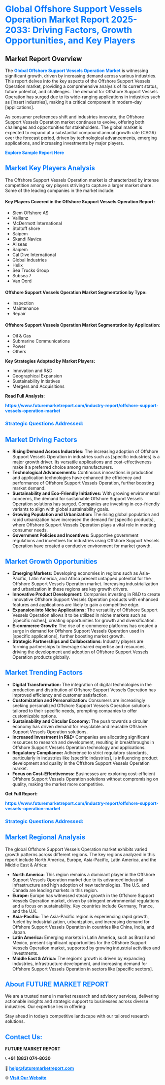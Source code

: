 <h1 style="color: #007BFF;">Global Offshore Support Vessels Operation Market Report 2025-2033: Driving Factors, Growth Opportunities, and Key Players</h1>

<section id="overview">
<h2>Market Report Overview</h2>
<p>The <a href="https://www.futuremarketreport.com/industry-report/offshore-support-vessels-operation-market" style="color: #007BFF; text-decoration: none;"><strong>Global Offshore Support Vessels Operation Market</strong></a> is witnessing significant growth, driven by increasing demand across various industries. This report delves into the key aspects of the Offshore Support Vessels Operation market, providing a comprehensive analysis of its current status, future potential, and challenges. The demand for Offshore Support Vessels Operation has surged due to its wide-ranging applications in industries such as [insert industries], making it a critical component in modern-day [applications].</p>
<p>As consumer preferences shift and industries innovate, the Offshore Support Vessels Operation market continues to evolve, offering both challenges and opportunities for stakeholders. The global market is expected to expand at a substantial compound annual growth rate (CAGR) over the forecast period, driven by technological advancements, emerging applications, and increasing investments by major players.</p>
</section>

<section id="overview">
<p><a href="https://www.futuremarketreport.com/request-sample/reportId=31891" style="color: #007BFF; text-decoration: none;"><strong>Explore Sample Report Here</strong></a></p>
</section>

<section id="key-players">
<h2 style="color: #007BFF;">Market Key Players Analysis</h2>
<p>The Offshore Support Vessels Operation market is characterized by intense competition among key players striving to capture a larger market share. Some of the leading companies in the market include:</p>
<h4>Key Players Covered in the Offshore Support Vessels Operation Report:</h4>
<ul><li>Siem Offshore AS</li><li>Vallianz</li><li>McDermott International</li><li>Stoltoff shore</li><li>Saipem</li><li>Skandi Navica</li><li>Allseas</li><li>Saipem</li><li>Cal Dive International</li><li>Global Industries</li><li>Helix</li><li>Sea Trucks Group</li><li>Subsea 7</li><li>Van Oord</li></ul>
<h4>Offshore Support Vessels Operation Market Segmentation by Type:</h4>
<ul><li>Inspection</li><li>Maintenance</li><li>Repair</li></ul>

<h4>Offshore Support Vessels Operation Market Segmentation by Application:</h4>
<ul><li>Oil &amp; Gas</li><li>Submarine Communications</li><li>Power</li><li>Others</li></ul>
<p><strong>Key Strategies Adopted by Market Players:</strong></p>
<ul>
<li>Innovation and R&D</li>
<li>Geographical Expansion</li>
<li>Sustainability Initiatives</li>
<li>Mergers and Acquisitions</li>
</ul>
</section>

<section>
<p><strong>Read Full Analysis: </strong></p><a href="https://www.futuremarketreport.com/industry-report/offshore-support-vessels-operation-market" style="color: #007BFF; text-decoration: none;"><strong>https://www.futuremarketreport.com/industry-report/offshore-support-vessels-operation-market</strong></a>
<h3 style="color: #007BFF;">Strategic Questions Addressed:</h3>
</section>

<section id="driving-factors">
<h2 style="color: #007BFF;">Market Driving Factors</h2>
<ul>
<li><strong>Rising Demand Across Industries:</strong> The increasing adoption of Offshore Support Vessels Operation in industries such as [specific industries] is a major growth driver. Its versatile applications and cost-effectiveness make it a preferred choice among manufacturers.</li>
<li><strong>Technological Advancements:</strong> Continuous innovations in production and application technologies have enhanced the efficiency and performance of Offshore Support Vessels Operation, further boosting market demand.</li>
<li><strong>Sustainability and Eco-Friendly Initiatives:</strong> With growing environmental concerns, the demand for sustainable Offshore Support Vessels Operation solutions has surged. Companies are investing in eco-friendly variants to align with global sustainability goals.</li>
<li><strong>Growing Population and Urbanization:</strong> The rising global population and rapid urbanization have increased the demand for [specific products], where Offshore Support Vessels Operation plays a vital role in meeting consumer needs.</li>
<li><strong>Government Policies and Incentives:</strong> Supportive government regulations and incentives for industries using Offshore Support Vessels Operation have created a conducive environment for market growth.</li>
</ul>
</section>

<section id="growth-opportunities">
<h2 style="color: #007BFF;">Market Growth Opportunities</h2>
<ul>
<li><strong>Emerging Markets:</strong> Developing economies in regions such as Asia-Pacific, Latin America, and Africa present untapped potential for the Offshore Support Vessels Operation market. Increasing industrialization and urbanization in these regions are key growth drivers.</li>
<li><strong>Innovative Product Development:</strong> Companies investing in R&D to create innovative Offshore Support Vessels Operation products with enhanced features and applications are likely to gain a competitive edge.</li>
<li><strong>Expansion into Niche Applications:</strong> The versatility of Offshore Support Vessels Operation allows it to be utilized in niche markets such as [specific niches], creating opportunities for growth and diversification.</li>
<li><strong>E-commerce Growth:</strong> The rise of e-commerce platforms has created a surge in demand for Offshore Support Vessels Operation used in [specific applications], further boosting market growth.</li>
<li><strong>Strategic Partnerships and Collaborations:</strong> Industry players are forming partnerships to leverage shared expertise and resources, driving the development and adoption of Offshore Support Vessels Operation products globally.</li>
</ul>
</section>

<section id="trending-factors">
<h2 style="color: #007BFF;">Market Trending Factors</h2>
<ul>
<li><strong>Digital Transformation:</strong> The integration of digital technologies in the production and distribution of Offshore Support Vessels Operation has improved efficiency and customer satisfaction.</li>
<li><strong>Customization and Personalization:</strong> Consumers are increasingly seeking personalized Offshore Support Vessels Operation solutions tailored to their specific needs, prompting companies to offer customizable options.</li>
<li><strong>Sustainability and Circular Economy:</strong> The push towards a circular economy has driven demand for recyclable and reusable Offshore Support Vessels Operation solutions.</li>
<li><strong>Increased Investment in R&D:</strong> Companies are allocating significant resources to research and development, resulting in breakthroughs in Offshore Support Vessels Operation technology and applications.</li>
<li><strong>Regulatory Compliance:</strong> Adherence to strict regulatory standards, particularly in industries like [specific industries], is influencing product development and quality in the Offshore Support Vessels Operation market.</li>
<li><strong>Focus on Cost-Effectiveness:</strong> Businesses are exploring cost-efficient Offshore Support Vessels Operation solutions without compromising on quality, making the market more competitive.</li>
</ul>
</section>

<section>
<p><strong>Get Full Report: </strong></p><a href="https://www.futuremarketreport.com/industry-report/offshore-support-vessels-operation-market" style="color: #007BFF; text-decoration: none;"><strong>https://www.futuremarketreport.com/industry-report/offshore-support-vessels-operation-market</strong></a>
<h3 style="color: #007BFF;">Strategic Questions Addressed:</h3>
</section>


<section id="regional-analysis">
<h2 style="color: #007BFF;">Market Regional Analysis</h2>
<p>The global Offshore Support Vessels Operation market exhibits varied growth patterns across different regions. The key regions analyzed in this report include North America, Europe, Asia-Pacific, Latin America, and the Middle East & Africa:</p>
<ul>
<li><strong>North America:</strong> This region remains a dominant player in the Offshore Support Vessels Operation market due to its advanced industrial infrastructure and high adoption of new technologies. The U.S. and Canada are leading markets in this region.</li>
<li><strong>Europe:</strong> Europe has witnessed steady growth in the Offshore Support Vessels Operation market, driven by stringent environmental regulations and a focus on sustainability. Key countries include Germany, France, and the U.K.</li>
<li><strong>Asia-Pacific:</strong> The Asia-Pacific region is experiencing rapid growth, fueled by industrialization, urbanization, and increasing demand for Offshore Support Vessels Operation in countries like China, India, and Japan.</li>
<li><strong>Latin America:</strong> Emerging markets in Latin America, such as Brazil and Mexico, present significant opportunities for the Offshore Support Vessels Operation market, supported by growing industrial activities and investments.</li>
<li><strong>Middle East & Africa:</strong> The region’s growth is driven by expanding industries, infrastructure development, and increasing demand for Offshore Support Vessels Operation in sectors like [specific sectors].</li>
</ul>
</section>

<footer>
<h2 style="color: #007BFF;">About FUTURE MARKET REPORT</h2>
<p>We are a trusted name in market research and advisory services, delivering actionable insights and strategic support to businesses across diverse industries. Our expertise lies in offering:</p>

<p>Stay ahead in today’s competitive landscape with our tailored research solutions.</p>

<h2 style="color: #007BFF;">Contact Us:</h2>
<p><strong>FUTURE MARKET REPORT</strong></p>
<p>📞 <strong>+91 (883) 074-8030</strong></p>
<p>📧 <strong><a href="mailto:help@futuremarketreport.com" style="color: #007BFF;">help@futuremarketreport.com</a></strong></p>
<p>🌐 <strong><a href="https://www.futuremarketreport.com/" style="color: #007BFF;">Visit Our Website</a></strong></p>
</footer>